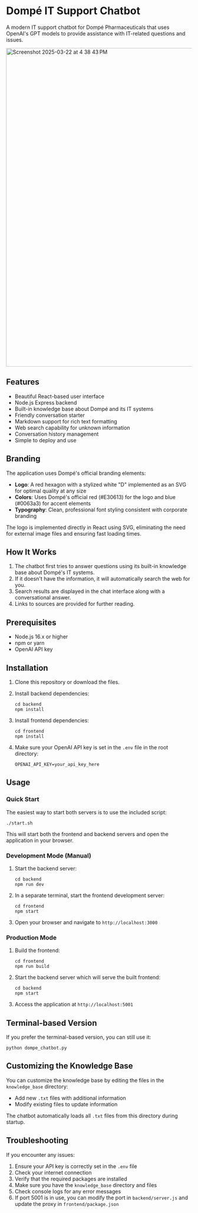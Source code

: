 # Dompé IT Support Chatbot

A modern IT support chatbot for Dompé Pharmaceuticals that uses OpenAI's GPT models to provide assistance with IT-related questions and issues.

<img width="863" alt="Screenshot 2025-03-22 at 4 38 43 PM" src="https://github.com/user-attachments/assets/bcf9f742-b5f6-40b0-8236-0de06b4b6cb2" />

## Features

- Beautiful React-based user interface
- Node.js Express backend
- Built-in knowledge base about Dompé and its IT systems
- Friendly conversation starter
- Markdown support for rich text formatting
- Web search capability for unknown information
- Conversation history management
- Simple to deploy and use

## Branding

The application uses Dompé's official branding elements:

- **Logo**: A red hexagon with a stylized white "D" implemented as an SVG for optimal quality at any size
- **Colors**: Uses Dompé's official red (#E30613) for the logo and blue (#0063a3) for accent elements
- **Typography**: Clean, professional font styling consistent with corporate branding

The logo is implemented directly in React using SVG, eliminating the need for external image files and ensuring fast loading times.

## How It Works

1. The chatbot first tries to answer questions using its built-in knowledge base about Dompé's IT systems.
2. If it doesn't have the information, it will automatically search the web for you.
3. Search results are displayed in the chat interface along with a conversational answer.
4. Links to sources are provided for further reading.

## Prerequisites

- Node.js 16.x or higher
- npm or yarn
- OpenAI API key

## Installation

1. Clone this repository or download the files.

2. Install backend dependencies:
   ```
   cd backend
   npm install
   ```

3. Install frontend dependencies:
   ```
   cd frontend
   npm install
   ```

4. Make sure your OpenAI API key is set in the `.env` file in the root directory:
   ```
   OPENAI_API_KEY=your_api_key_here
   ```

## Usage

### Quick Start

The easiest way to start both servers is to use the included script:
```
./start.sh
```

This will start both the frontend and backend servers and open the application in your browser.

### Development Mode (Manual)

1. Start the backend server:
   ```
   cd backend
   npm run dev
   ```

2. In a separate terminal, start the frontend development server:
   ```
   cd frontend
   npm start
   ```

3. Open your browser and navigate to `http://localhost:3000`

### Production Mode

1. Build the frontend:
   ```
   cd frontend
   npm run build
   ```

2. Start the backend server which will serve the built frontend:
   ```
   cd backend
   npm start
   ```

3. Access the application at `http://localhost:5001`

## Terminal-based Version

If you prefer the terminal-based version, you can still use it:

```
python dompe_chatbot.py
```

## Customizing the Knowledge Base

You can customize the knowledge base by editing the files in the `knowledge_base` directory:

- Add new `.txt` files with additional information
- Modify existing files to update information

The chatbot automatically loads all `.txt` files from this directory during startup.

## Troubleshooting

If you encounter any issues:

1. Ensure your API key is correctly set in the `.env` file
2. Check your internet connection
3. Verify that the required packages are installed
4. Make sure you have the `knowledge_base` directory and files
5. Check console logs for any error messages
6. If port 5001 is in use, you can modify the port in `backend/server.js` and update the proxy in `frontend/package.json`
